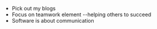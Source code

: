 * Pick out my blogs
* Focus on teamwork element --helping others to succeed
* Software is about communication

